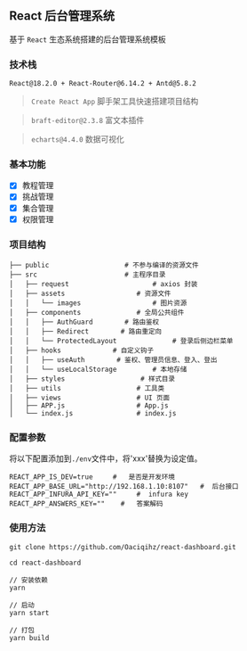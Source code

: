 <!-- # react-dashboard -->
## React 后台管理系统

基于 `React` 生态系统搭建的后台管理系统模板

### 技术栈

`React@18.2.0 + React-Router@6.14.2 + Antd@5.8.2`

> `Create React App`    脚手架工具快速搭建项目结构

> `braft-editor@2.3.8`    富文本插件

> `echarts@4.4.0`   数据可视化

### 基本功能

- [x] 教程管理
- [x] 挑战管理
- [x] 集合管理
- [x] 权限管理

### 项目结构

```
├── public                   # 不参与编译的资源文件
├── src                      # 主程序目录
│   ├── request                     # axios 封装
│   ├── assets                  # 资源文件
│   │   └── images                  # 图片资源
│   ├── components              # 全局公共组件
│   │   ├── AuthGuard        # 路由鉴权
│   │   ├── Redirect        # 路由重定向
│   │   └── ProtectedLayout              # 登录后侧边栏菜单
│   ├── hooks             # 自定义钩子
│   │   ├── useAuth        # 鉴权、管理员信息、登入、登出
│   │   └── useLocalStorage         # 本地存储
│   ├── styles                   # 样式目录
│   ├── utils                   # 工具类
│   ├── views                   # UI 页面
│   ├── APP.js                  # App.js
│   └── index.js                # index.js
```

### 配置参数

将以下配置添加到`./env`文件中，将'xxx'替换为设定值。
```
REACT_APP_IS_DEV=true     #   是否是开发环境
REACT_APP_BASE_URL="http://192.168.1.10:8107"   #  后台接口
REACT_APP_INFURA_API_KEY=""     #  infura key
REACT_APP_ANSWERS_KEY=""    #   答案解码
```

### 使用方法

```npm
git clone https://github.com/Oaciqihz/react-dashboard.git

cd react-dashboard

// 安装依赖
yarn

// 启动
yarn start

// 打包
yarn build

```
